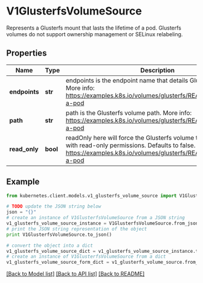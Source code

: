 # V1GlusterfsVolumeSource

Represents a Glusterfs mount that lasts the lifetime of a pod. Glusterfs volumes do not support ownership management or SELinux relabeling.

## Properties
Name | Type | Description | Notes
------------ | ------------- | ------------- | -------------
**endpoints** | **str** | endpoints is the endpoint name that details Glusterfs topology. More info: https://examples.k8s.io/volumes/glusterfs/README.md#create-a-pod | 
**path** | **str** | path is the Glusterfs volume path. More info: https://examples.k8s.io/volumes/glusterfs/README.md#create-a-pod | 
**read_only** | **bool** | readOnly here will force the Glusterfs volume to be mounted with read-only permissions. Defaults to false. More info: https://examples.k8s.io/volumes/glusterfs/README.md#create-a-pod | [optional] 

## Example

```python
from kubernetes.client.models.v1_glusterfs_volume_source import V1GlusterfsVolumeSource

# TODO update the JSON string below
json = "{}"
# create an instance of V1GlusterfsVolumeSource from a JSON string
v1_glusterfs_volume_source_instance = V1GlusterfsVolumeSource.from_json(json)
# print the JSON string representation of the object
print V1GlusterfsVolumeSource.to_json()

# convert the object into a dict
v1_glusterfs_volume_source_dict = v1_glusterfs_volume_source_instance.to_dict()
# create an instance of V1GlusterfsVolumeSource from a dict
v1_glusterfs_volume_source_form_dict = v1_glusterfs_volume_source.from_dict(v1_glusterfs_volume_source_dict)
```
[[Back to Model list]](../README.md#documentation-for-models) [[Back to API list]](../README.md#documentation-for-api-endpoints) [[Back to README]](../README.md)


